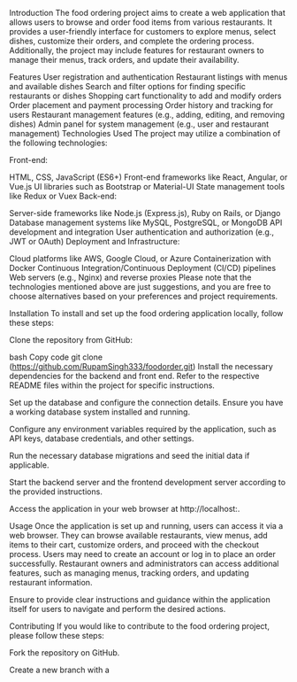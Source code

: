 Introduction
The food ordering project aims to create a web application that allows users to browse and order food items from various restaurants. It provides a user-friendly interface for customers to explore menus, select dishes, customize their orders, and complete the ordering process. Additionally, the project may include features for restaurant owners to manage their menus, track orders, and update their availability.

Features
User registration and authentication
Restaurant listings with menus and available dishes
Search and filter options for finding specific restaurants or dishes
Shopping cart functionality to add and modify orders
Order placement and payment processing
Order history and tracking for users
Restaurant management features (e.g., adding, editing, and removing dishes)
Admin panel for system management (e.g., user and restaurant management)
Technologies Used
The project may utilize a combination of the following technologies:

Front-end:

HTML, CSS, JavaScript (ES6+)
Front-end frameworks like React, Angular, or Vue.js
UI libraries such as Bootstrap or Material-UI
State management tools like Redux or Vuex
Back-end:

Server-side frameworks like Node.js (Express.js), Ruby on Rails, or Django
Database management systems like MySQL, PostgreSQL, or MongoDB
API development and integration
User authentication and authorization (e.g., JWT or OAuth)
Deployment and Infrastructure:

Cloud platforms like AWS, Google Cloud, or Azure
Containerization with Docker
Continuous Integration/Continuous Deployment (CI/CD) pipelines
Web servers (e.g., Nginx) and reverse proxies
Please note that the technologies mentioned above are just suggestions, and you are free to choose alternatives based on your preferences and project requirements.

Installation
To install and set up the food ordering application locally, follow these steps:

Clone the repository from GitHub:

bash
Copy code
git clone (https://github.com/RupamSingh333/foodorder.git)
Install the necessary dependencies for the backend and front end. Refer to the respective README files within the project for specific instructions.

Set up the database and configure the connection details. Ensure you have a working database system installed and running.

Configure any environment variables required by the application, such as API keys, database credentials, and other settings.

Run the necessary database migrations and seed the initial data if applicable.

Start the backend server and the frontend development server according to the provided instructions.

Access the application in your web browser at http://localhost:<port>.

Usage
Once the application is set up and running, users can access it via a web browser. They can browse available restaurants, view menus, add items to their cart, customize orders, and proceed with the checkout process. Users may need to create an account or log in to place an order successfully. Restaurant owners and administrators can access additional features, such as managing menus, tracking orders, and updating restaurant information.

Ensure to provide clear instructions and guidance within the application itself for users to navigate and perform the desired actions.

Contributing
If you would like to contribute to the food ordering project, please follow these steps:

Fork the repository on GitHub.

Create a new branch with a
